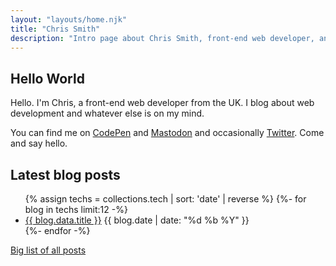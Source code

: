 ```yaml
---
layout: "layouts/home.njk"
title: "Chris Smith"
description: "Intro page about Chris Smith, front-end web developer, and his personal website."
---
```


## Hello World

Hello. I'm Chris, a front-end web developer from the UK. I blog about web development and whatever else is on my mind.

You can find me on [CodePen](https://codepen.io/chris22smith/) and [Mastodon](https://home.social/@chris22smith) and occasionally [Twitter](https://twitter.com/chris22smith/). Come and say hello.

## Latest blog posts

<ul class="post-list">
  <!-- 12 most recent blog posts with tag 'tech' -->
  {% assign techs = collections.tech | sort: 'date' | reverse %}
  {%- for blog in techs limit:12 -%}
  <li>
    <a href="{{ blog.url }}">{{ blog.data.title }}</a>
    <time datetime="{{ blog.date | date: '%Y-%m-%d' }}">{{ blog.date | date: "%d %b %Y" }}</time>
  </li>
  {%- endfor -%}
</ul>

[Big list of all posts](/blog)
